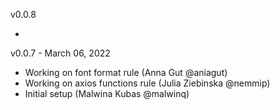 v0.0.8 

*

v0.0.7 - March 06, 2022

* Working on font format rule (Anna Gut @aniagut)
* Working on axios functions rule (Julia Ziebinska @nemmip)
* Initial setup (Malwina Kubas @malwinq)
